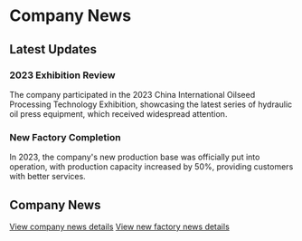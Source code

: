# Company News

## Latest Updates

### 2023 Exhibition Review

The company participated in the 2023 China International Oilseed Processing Technology Exhibition, showcasing the latest series of hydraulic oil press equipment, which received widespread attention.

### New Factory Completion

In 2023, the company's new production base was officially put into operation, with production capacity increased by 50%, providing customers with better services.

## Company News

[View company news details](./2023-exhibition)
[View new factory news details](./new-factory)